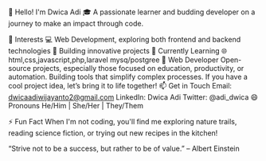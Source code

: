 👋 Hello! I'm Dwica Adi
🎓 A passionate learner and budding developer on a journey to make an impact through code.

👀 Interests
💻 Web Development, exploring both frontend and backend technologies
🚀 Building innovative projects
🌱 Currently Learning
🌐 html,css,javascript,php,laravel mysq/postgree
📱 Web Developer
Open-source projects, especially those focused on education, productivity, or automation.
Building tools that simplify complex processes.
If you have a cool project idea, let’s bring it to life together!
📫 Get in Touch
Email: dwicaadiwijayanto2@gmail.com
LinkedIn: Dwica Adi
Twitter: @adi_dwica
😄 Pronouns
He/Him | She/Her | They/Them

⚡ Fun Fact
When I'm not coding, you'll find me exploring nature trails, reading science fiction, or trying out new recipes in the kitchen!

“Strive not to be a success, but rather to be of value.” – Albert Einstein
